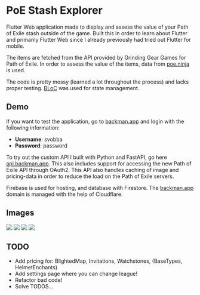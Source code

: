 # PoE Stash Explorer

Flutter Web application made to display and assess the value of your Path of Exile stash outside of the game. Built this in order to learn about Flutter and primarily Flutter Web since I already previously had tried out Flutter for mobile.

The items are fetched from the API provided by Grinding Gear Games for Path of Exile. In order to assess the value of the items, data from [poe.ninja](https://poe.ninja/) is used.

The code is pretty messy (learned a lot throughout the process) and lacks proper testing. [BLoC](https://bloclibrary.dev/#/) was used for state management.

## Demo
If you want to test the application, go to [backman.app](https://www.backman.app) and login with the following information:
* **Username**: svobba
* **Password**: password

To try out the custom API I built with Python and FastAPI, go here [api.backman.app](https://api.backman.app/docs). This also includes support for accessing the new Path of Exile API through OAuth2. This API also handles caching of image and pricing-data in order to reduce the load on the Path of Exile servers.

Firebase is used for hosting, and database with Firestore. The [backman.app](https://backman.app/) domain is managed with the help of Cloudflare.

## Images
![](demo.gif)
![](https://i.imgur.com/gjKjHan.png)
![](https://i.imgur.com/p2JsBHP.png)
![](https://i.imgur.com/Zfnszq6.png)

## TODO
* Add pricing for: BlightedMap, Invitations, Watchstones, (BaseTypes, HelmetEnchants)
* Add settings page where you can change league!
* Refactor bad code!
* Solve TODOS...
